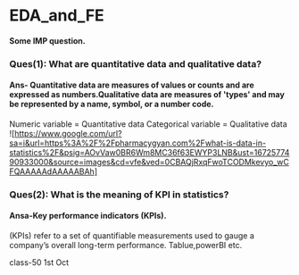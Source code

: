 # EDA_and_FE
#### Some IMP question.
### Ques(1): What are quantitative data and qualitative data?
#### Ans- Quantitative data are measures of values or counts and are expressed as numbers.Qualitative data are measures of 'types' and may be represented by a name, symbol, or a number code.
Numeric variable = Quantitative data
Categorical variable = Qualitative data  
![https://www.google.com/url?sa=i&url=https%3A%2F%2Fpharmacygyan.com%2Fwhat-is-data-in-statistics%2F&psig=AOvVaw0BR6Wm8MC36f63EWYP3LNB&ust=1672577490933000&source=images&cd=vfe&ved=0CBAQjRxqFwoTCODMkevyo_wCFQAAAAAdAAAAABAh]
### Ques(2): What is the meaning of KPI in statistics?
#### Ansa-Key performance indicators (KPIs).
(KPIs) refer to a set of quantifiable measurements used to gauge a company’s overall long-term performance. Tablue,powerBI etc.


class-50  1st Oct
